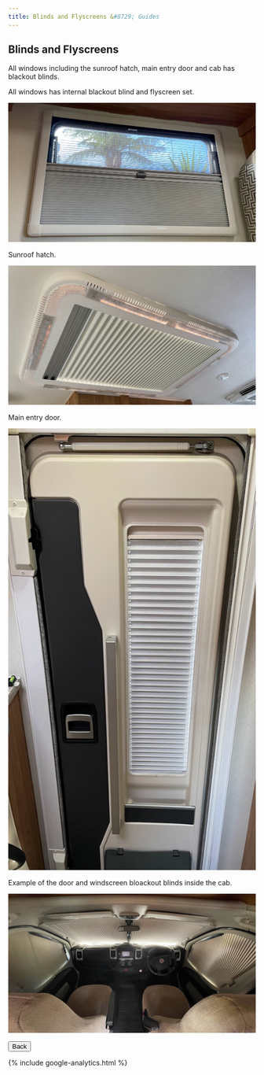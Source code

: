 ```yaml
---
title: Blinds and Flyscreens &#8729; Guides 
---
```


<link href="../styles/custom.css" rel="stylesheet" />
<link rel="stylesheet" href="https://cdn.jsdelivr.net/npm/bootstrap@4.6.1/dist/css/bootstrap.min.css" integrity="sha384-zCbKRCUGaJDkqS1kPbPd7TveP5iyJE0EjAuZQTgFLD2ylzuqKfdKlfG/eSrtxUkn" crossorigin="anonymous">

## Blinds and Flyscreens
All windows including the sunroof hatch, main entry door and cab has blackout blinds.

All windows has internal blackout blind and flyscreen set.

![window blind and flyscreen](images/blind-and-flyscreen-window.jpg)

Sunroof hatch.

![window blind and flyscreen](images/blind-and-flyscreen-hatch.jpg)

Main entry door.

![window blind and flyscreen](images/blind-and-flyscreen-door.jpg)

Example of the door and windscreen bloackout blinds inside the cab. 

![cab blinds](images/blind-and-flyscreen-cab.jpg)


<a href="/#guides"><button class="nav-button"><i class="arrow arrow-left"></i> Back</button></a>

{% include google-analytics.html %}
